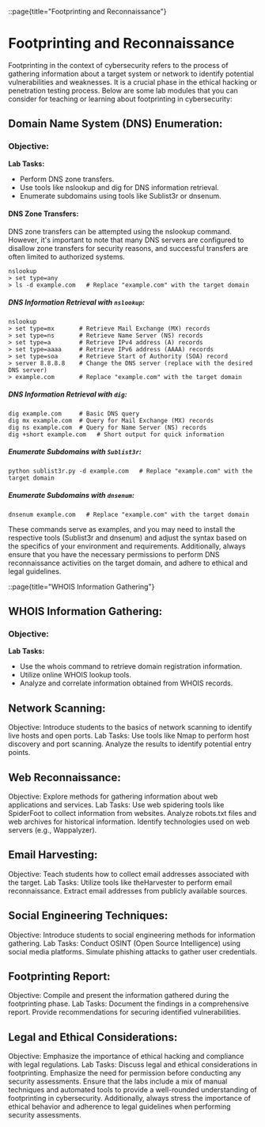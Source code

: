 ::page{title="Footprinting and Reconnaissance"}
# Footprinting and Reconnaissance

Footprinting in the context of cybersecurity refers to the process of gathering information about a target system or network to identify potential vulnerabilities and weaknesses. It is a crucial phase in the ethical hacking or penetration testing process. Below are some lab modules that you can consider for teaching or learning about footprinting in cybersecurity:


## Domain Name System (DNS) Enumeration:

### Objective: 
**Lab Tasks:**
- Perform DNS zone transfers.
- Use tools like nslookup and dig for DNS information retrieval.
- Enumerate subdomains using tools like Sublist3r or dnsenum.

#### DNS Zone Transfers:
DNS zone transfers can be attempted using the nslookup command. However, it's important to note that many DNS servers are configured to disallow zone transfers for security reasons, and successful transfers are often limited to authorized systems.

```
nslookup
> set type=any
> ls -d example.com   # Replace "example.com" with the target domain

```
##### DNS Information Retrieval with `nslookup`:

```
nslookup
> set type=mx       # Retrieve Mail Exchange (MX) records
> set type=ns       # Retrieve Name Server (NS) records
> set type=a        # Retrieve IPv4 address (A) records
> set type=aaaa     # Retrieve IPv6 address (AAAA) records
> set type=soa      # Retrieve Start of Authority (SOA) record
> server 8.8.8.8    # Change the DNS server (replace with the desired DNS server)
> example.com       # Replace "example.com" with the target domain

```
##### DNS Information Retrieval with `dig`:
```
dig example.com     # Basic DNS query
dig mx example.com  # Query for Mail Exchange (MX) records
dig ns example.com  # Query for Name Server (NS) records
dig +short example.com   # Short output for quick information

```
##### Enumerate Subdomains with `Sublist3r`:
```
python sublist3r.py -d example.com   # Replace "example.com" with the target domain

```
##### Enumerate Subdomains with `dnsenum`:

```
dnsenum example.com   # Replace "example.com" with the target domain

```

These commands serve as examples, and you may need to install the respective tools (Sublist3r and dnsenum) and adjust the syntax based on the specifics of your environment and requirements. Additionally, always ensure that you have the necessary permissions to perform DNS reconnaissance activities on the target domain, and adhere to ethical and legal guidelines.


::page{title="WHOIS Information Gathering"}
## WHOIS Information Gathering:

### Objective: 
**Lab Tasks:**
- Use the whois command to retrieve domain registration information.
- Utilize online WHOIS lookup tools.
- Analyze and correlate information obtained from WHOIS records.

## Network Scanning:

Objective: Introduce students to the basics of network scanning to identify live hosts and open ports.
Lab Tasks:
Use tools like Nmap to perform host discovery and port scanning.
Analyze the results to identify potential entry points.

## Web Reconnaissance:

Objective: Explore methods for gathering information about web applications and services.
Lab Tasks:
Use web spidering tools like SpiderFoot to collect information from websites.
Analyze robots.txt files and web archives for historical information.
Identify technologies used on web servers (e.g., Wappalyzer).

## Email Harvesting:

Objective: Teach students how to collect email addresses associated with the target.
Lab Tasks:
Utilize tools like theHarvester to perform email reconnaissance.
Extract email addresses from publicly available sources.

## Social Engineering Techniques:

Objective: Introduce students to social engineering methods for information gathering.
Lab Tasks:
Conduct OSINT (Open Source Intelligence) using social media platforms.
Simulate phishing attacks to gather user credentials.

## Footprinting Report:

Objective: Compile and present the information gathered during the footprinting phase.
Lab Tasks:
Document the findings in a comprehensive report.
Provide recommendations for securing identified vulnerabilities.

## Legal and Ethical Considerations:

Objective: Emphasize the importance of ethical hacking and compliance with legal regulations.
Lab Tasks:
Discuss legal and ethical considerations in footprinting.
Emphasize the need for permission before conducting any security assessments.
Ensure that the labs include a mix of manual techniques and automated tools to provide a well-rounded understanding of footprinting in cybersecurity. Additionally, always stress the importance of ethical behavior and adherence to legal guidelines when performing security assessments.
